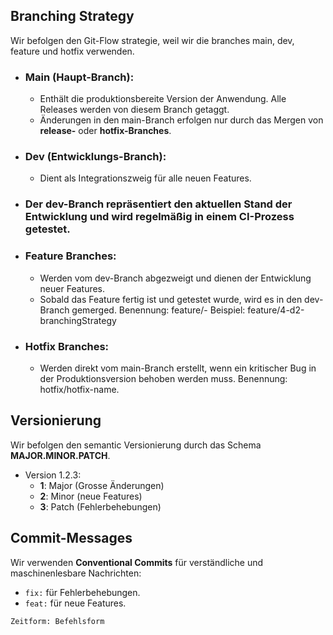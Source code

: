 ## Branching Strategy 
Wir befolgen den Git-Flow strategie, weil wir die branches main, dev, feature und hotfix verwenden. 

- ### Main (Haupt-Branch):
  - Enthält die produktionsbereite Version der Anwendung. Alle Releases werden von diesem Branch getaggt.
  - Änderungen in den main-Branch erfolgen nur durch das Mergen von **release-** oder **hotfix-Branches**.
- ### Dev (Entwicklungs-Branch):
  - Dient als Integrationszweig für alle neuen Features.
- ### Der dev-Branch repräsentiert den aktuellen Stand der Entwicklung und wird regelmäßig in einem CI-Prozess getestet.
- ### Feature Branches:
  - Werden vom dev-Branch abgezweigt und dienen der Entwicklung neuer Features.
  - Sobald das Feature fertig ist und getestet wurde, wird es in den dev-Branch gemerged.
        Benennung: feature/<ticket-id>-<beschreibung>
        Beispiel: feature/4-d2-branchingStrategy
- ### Hotfix Branches:
  - Werden direkt vom main-Branch erstellt, wenn ein kritischer Bug in der Produktionsversion behoben werden muss.
        Benennung: hotfix/hotfix-name.

## Versionierung
Wir befolgen den semantic Versionierung durch das Schema **MAJOR.MINOR.PATCH**.

- Version 1.2.3:
  - **1**: Major (Grosse Änderungen)
  - **2**: Minor (neue Features)
  - **3**: Patch (Fehlerbehebungen)

## Commit-Messages
   Wir verwenden **Conventional Commits** für verständliche und maschinenlesbare Nachrichten:
   - `fix:` für Fehlerbehebungen.
   - `feat:` für neue Features.

    Zeitform: Befehlsform